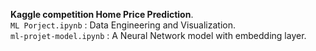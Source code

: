 **Kaggle competition Home Price Prediction**.     
`ML Porject.ipynb` : Data Engineering and Visualization.    
`ml-projet-model.ipynb` : A Neural Network model with embedding layer. 
